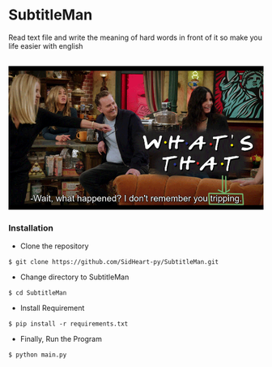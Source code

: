 # SubtitleMan
 Read text file and write the meaning of hard words in front of it so make you life easier with english
 
<br />
<img src="image/demo.gif">

### Installation

- Clone the repository
```
$ git clone https://github.com/SidHeart-py/SubtitleMan.git
```

- Change directory to SubtitleMan
```
$ cd SubtitleMan
```

- Install Requirement
```
$ pip install -r requirements.txt
```

- Finally, Run the Program
```
$ python main.py
```
